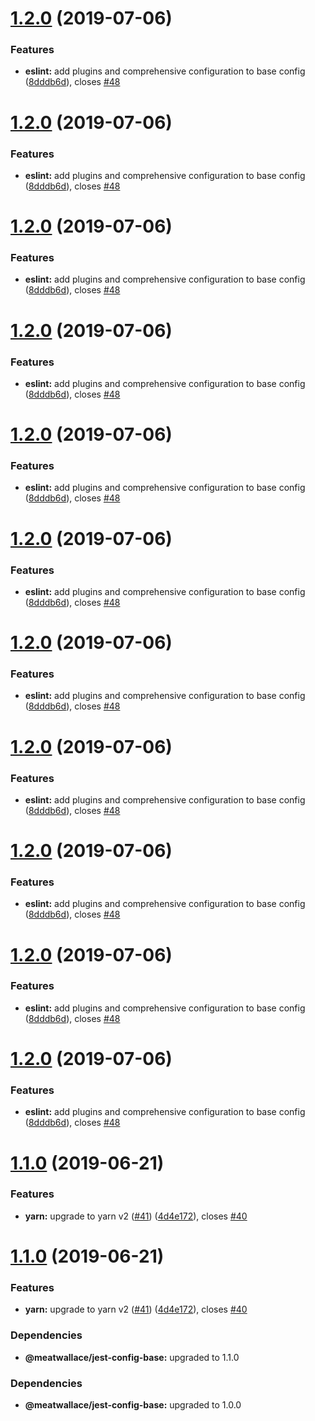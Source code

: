 # [1.2.0](https://github.com/meatwallace/foundations/compare/@meatwallace/prettier-config@1.1.0...@meatwallace/prettier-config@1.2.0) (2019-07-06)


### Features

* **eslint:** add plugins and comprehensive configuration to base config ([8dddb6d](https://github.com/meatwallace/foundations/commit/8dddb6d)), closes [#48](https://github.com/meatwallace/foundations/issues/48)

# [1.2.0](https://github.com/meatwallace/foundations/compare/@meatwallace/prettier-config@1.1.0...@meatwallace/prettier-config@1.2.0) (2019-07-06)


### Features

* **eslint:** add plugins and comprehensive configuration to base config ([8dddb6d](https://github.com/meatwallace/foundations/commit/8dddb6d)), closes [#48](https://github.com/meatwallace/foundations/issues/48)

# [1.2.0](https://github.com/meatwallace/foundations/compare/@meatwallace/prettier-config@1.1.0...@meatwallace/prettier-config@1.2.0) (2019-07-06)


### Features

* **eslint:** add plugins and comprehensive configuration to base config ([8dddb6d](https://github.com/meatwallace/foundations/commit/8dddb6d)), closes [#48](https://github.com/meatwallace/foundations/issues/48)

# [1.2.0](https://github.com/meatwallace/foundations/compare/@meatwallace/prettier-config@1.1.0...@meatwallace/prettier-config@1.2.0) (2019-07-06)


### Features

* **eslint:** add plugins and comprehensive configuration to base config ([8dddb6d](https://github.com/meatwallace/foundations/commit/8dddb6d)), closes [#48](https://github.com/meatwallace/foundations/issues/48)

# [1.2.0](https://github.com/meatwallace/foundations/compare/@meatwallace/prettier-config@1.1.0...@meatwallace/prettier-config@1.2.0) (2019-07-06)


### Features

* **eslint:** add plugins and comprehensive configuration to base config ([8dddb6d](https://github.com/meatwallace/foundations/commit/8dddb6d)), closes [#48](https://github.com/meatwallace/foundations/issues/48)

# [1.2.0](https://github.com/meatwallace/foundations/compare/@meatwallace/prettier-config@1.1.0...@meatwallace/prettier-config@1.2.0) (2019-07-06)


### Features

* **eslint:** add plugins and comprehensive configuration to base config ([8dddb6d](https://github.com/meatwallace/foundations/commit/8dddb6d)), closes [#48](https://github.com/meatwallace/foundations/issues/48)

# [1.2.0](https://github.com/meatwallace/foundations/compare/@meatwallace/prettier-config@1.1.0...@meatwallace/prettier-config@1.2.0) (2019-07-06)


### Features

* **eslint:** add plugins and comprehensive configuration to base config ([8dddb6d](https://github.com/meatwallace/foundations/commit/8dddb6d)), closes [#48](https://github.com/meatwallace/foundations/issues/48)

# [1.2.0](https://github.com/meatwallace/foundations/compare/@meatwallace/prettier-config@1.1.0...@meatwallace/prettier-config@1.2.0) (2019-07-06)


### Features

* **eslint:** add plugins and comprehensive configuration to base config ([8dddb6d](https://github.com/meatwallace/foundations/commit/8dddb6d)), closes [#48](https://github.com/meatwallace/foundations/issues/48)

# [1.2.0](https://github.com/meatwallace/foundations/compare/@meatwallace/prettier-config@1.1.0...@meatwallace/prettier-config@1.2.0) (2019-07-06)


### Features

* **eslint:** add plugins and comprehensive configuration to base config ([8dddb6d](https://github.com/meatwallace/foundations/commit/8dddb6d)), closes [#48](https://github.com/meatwallace/foundations/issues/48)

# [1.2.0](https://github.com/meatwallace/foundations/compare/@meatwallace/prettier-config@1.1.0...@meatwallace/prettier-config@1.2.0) (2019-07-06)


### Features

* **eslint:** add plugins and comprehensive configuration to base config ([8dddb6d](https://github.com/meatwallace/foundations/commit/8dddb6d)), closes [#48](https://github.com/meatwallace/foundations/issues/48)

# [1.2.0](https://github.com/meatwallace/foundations/compare/@meatwallace/prettier-config@1.1.0...@meatwallace/prettier-config@1.2.0) (2019-07-06)


### Features

* **eslint:** add plugins and comprehensive configuration to base config ([8dddb6d](https://github.com/meatwallace/foundations/commit/8dddb6d)), closes [#48](https://github.com/meatwallace/foundations/issues/48)

# [1.1.0](https://github.com/meatwallace/foundations/compare/@meatwallace/prettier-config@1.0.1...@meatwallace/prettier-config@1.1.0) (2019-06-21)


### Features

* **yarn:** upgrade to yarn v2 ([#41](https://github.com/meatwallace/foundations/issues/41)) ([4d4e172](https://github.com/meatwallace/foundations/commit/4d4e172)), closes [#40](https://github.com/meatwallace/foundations/issues/40)

# [1.1.0](https://github.com/meatwallace/foundations/compare/@meatwallace/prettier-config@1.0.1...@meatwallace/prettier-config@1.1.0) (2019-06-21)


### Features

* **yarn:** upgrade to yarn v2 ([#41](https://github.com/meatwallace/foundations/issues/41)) ([4d4e172](https://github.com/meatwallace/foundations/commit/4d4e172)), closes [#40](https://github.com/meatwallace/foundations/issues/40)

### Dependencies

* **@meatwallace/jest-config-base:** upgraded to 1.1.0

### Dependencies

* **@meatwallace/jest-config-base:** upgraded to 1.0.0

